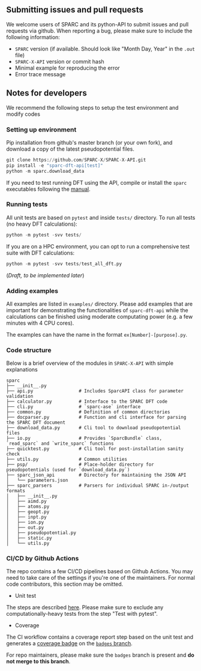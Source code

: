 ## Submitting issues and pull requests
We welcome users of SPARC and its python-API to submit issues and pull requests via github.
When reporting a bug, please make sure to include the following information:

- `SPARC` version (if available. Should look like "Month Day, Year" in the `.out` file)
- `SPARC-X-API` version or commit hash
- Minimal example for reproducing the error
- Error trace message

## Notes for developers

We recommend the following steps to setup the test environment and modify codes

### Setting up environment

Pip installation from github's master branch (or your own fork), and download
a copy of the latest pseudopotential files.

```python
git clone https://github.com/SPARC-X/SPARC-X-API.git
pip install -e "sparc-dft-api[test]"
python -m sparc.download_data
```

If you need to test running DFT using the API, compile or install the `sparc` executables following the [manual](https://github.com/SPARC-X/SPARC/blob/master/README.md).


### Running tests

All unit tests are based on `pytest` and inside `tests/` directory.
To run all tests (no heavy DFT calculations):
```python
python -m pytest -svv tests/
```

If you are on a HPC environment, you can opt to run a comprehensive test suite with DFT calculations:
```python
python -m pytest -svv tests/test_all_dft.py
```

(*Draft, to be implemented later*)

### Adding examples

All examples are listed in `examples/` directory. Please add examples that are important
for demonstrating the functionalities of `sparc-dft-api` while the calculations can be
finished using moderate computating power (e.g. a few minutes with 4 CPU cores).

The examples can have the name in the format `ex[Number]-[purpose].py`.

### Code structure

Below is a brief overview of the modules in `SPARC-X-API` with simple explanations
```
sparc
├── __init__.py
├── api.py                 # Includes SparcAPI class for parameter validation
├── calculator.py          # Interface to the SPARC DFT code
├── cli.py                 # `sparc-ase` interface
├── common.py              # Definition of common directories
├── docparser.py           # Function and cli interface for parsing the SPARC DFT document
├── download_data.py       # Cli tool to download pseudopotential files
├── io.py                  # Provides `SparcBundle` class, `read_sparc` and `write_sparc` functions
├── quicktest.py           # Cli tool for post-installation sanity check
├── utils.py               # Common utilities
├── psp/                   # Place-holder directory for pseudopotentials (used for `download_data.py`)
├── sparc_json_api         # Directory for maintaining the JSON API
│   └── parameters.json
├── sparc_parsers          # Parsers for individual SPARC in-/output formats
│   ├── __init__.py
│   ├── aimd.py
│   ├── atoms.py
│   ├── geopt.py
│   ├── inpt.py
│   ├── ion.py
│   ├── out.py
│   ├── pseudopotential.py
│   ├── static.py
│   └── utils.py
```

### CI/CD by Github Actions

The repo contains a few CI/CD pipelines based on Github Actions. You
may need to take care of the settings if you're one of the
maintainers. For normal code contributors, this section may be
omitted.

- Unit test

The steps are described [here](.github/workflows/installation_test.yml).
Please make sure to exclude any computationally-heavy tests from the step "Test with pytest".

- Coverage

The CI workflow contains a coverage report step based on the unit test
and generates a [coverage
badge](https://github.com/SPARC-X/SPARC-X-API/blob/badges/badges/coverage.svg)
on the [`badges`
branch](https://github.com/SPARC-X/SPARC-X-API/tree/badges).

For repo maintainers, please make sure the `badges` branch is present and **do not merge to this branch**.
